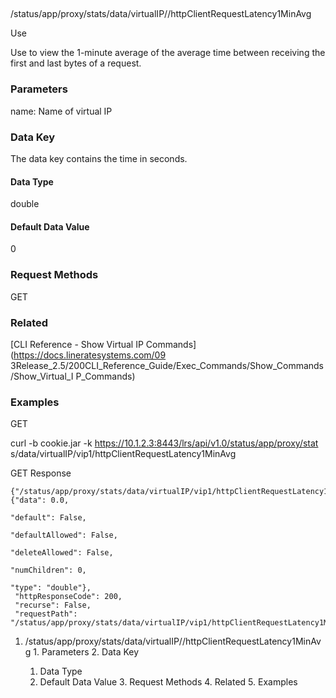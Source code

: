 ##
/status/app/proxy/stats/data/virtualIP/<name>/httpClientRequestLatency1MinAvg

Use

Use to view the 1-minute average of the average time between receiving the
first and last bytes of a request.

### Parameters

name: Name of virtual IP

### Data Key

The data key contains the time in seconds.

#### Data Type

double

#### Default Data Value

0

### Request Methods

GET

### Related

[CLI Reference - Show Virtual IP Commands](https://docs.lineratesystems.com/09
3Release_2.5/200CLI_Reference_Guide/Exec_Commands/Show_Commands/Show_Virtual_I
P_Commands)

### Examples

GET

curl -b cookie.jar -k https://10.1.2.3:8443/lrs/api/v1.0/status/app/proxy/stat
s/data/virtualIP/vip1/httpClientRequestLatency1MinAvg

GET Response

    
    {"/status/app/proxy/stats/data/virtualIP/vip1/httpClientRequestLatency1MinAvg": {"data": 0.0,
                                                                                        "default": False,
                                                                                        "defaultAllowed": False,
                                                                                        "deleteAllowed": False,
                                                                                        "numChildren": 0,
                                                                                        "type": "double"},
     "httpResponseCode": 200,
     "recurse": False,
     "requestPath": "/status/app/proxy/stats/data/virtualIP/vip1/httpClientRequestLatency1MinAvg"}
    

  1. /status/app/proxy/stats/data/virtualIP/<name>/httpClientRequestLatency1MinAvg
    1. Parameters
    2. Data Key
      1. Data Type
      2. Default Data Value
    3. Request Methods
    4. Related
    5. Examples

